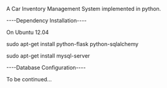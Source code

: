 A Car Inventory Management System implemented in python.

----Dependency Installation----

On Ubuntu 12.04

sudo apt-get install python-flask python-sqlalchemy

sudo apt-get install mysql-server

----Database Configuration----

To be continued...


